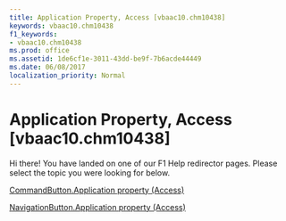 ```yaml
---
title: Application Property, Access [vbaac10.chm10438]
keywords: vbaac10.chm10438
f1_keywords:
- vbaac10.chm10438
ms.prod: office
ms.assetid: 1de6cf1e-3011-43dd-be9f-7b6acde44449
ms.date: 06/08/2017
localization_priority: Normal
---
```



# Application Property, Access [vbaac10.chm10438]

Hi there! You have landed on one of our F1 Help redirector pages. Please select the topic you were looking for below.

[CommandButton.Application property (Access)](http://msdn.microsoft.com/library/c71d31ac-daa0-3790-f456-185eba48db30%28Office.15%29.aspx)

[NavigationButton.Application property (Access)](http://msdn.microsoft.com/library/d9abd36f-52c8-9318-301f-fa39b6cff7aa%28Office.15%29.aspx)


